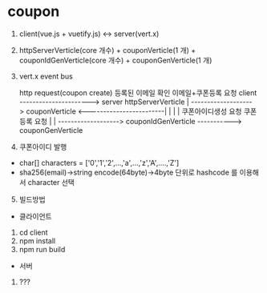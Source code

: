 # coupon

1. client(vue.js + vuetify.js) <-> server(vert.x)
2. httpServerVerticle(core 개수) + couponVerticle(1 개) + couponIdGenVerticle(core 개수) + couponGenVerticle(1 개)
3. vert.x event bus

     http request(coupon create)                            등록된 이메일 확인                       이메일+쿠폰등록 요청
client ----------------------> server httpServerVerticle | -------------------> couponVerticle <------------------------|
                                                         |                                                              |
                                                         |  쿠폰아이디생성 요청                      쿠폰등록 요청         |
                                                         | -------------------> couponIdGenVerticle -----------> couponGenVerticle
                                                         
                                                         
4. 쿠폰아이디 발행
- char[] characters = ['0','1','2',...,'a',...,'z','A',....,'Z']
- sha256(email)->string encode(64byte)->4byte 단위로 hashcode 를 이용해서 character 선택 

5. 빌드방법
 - 클라이언트
  1. cd client
  2. npm install
  3. npm run build
 
 - 서버
  1. ???
